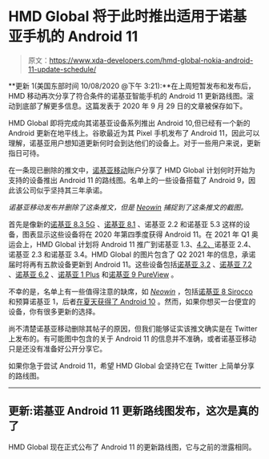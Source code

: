 # HMD Global 将于此时推出适用于诺基亚手机的 Android 11

> 原文：<https://www.xda-developers.com/hmd-global-nokia-android-11-update-schedule/>

**更新 1(美国东部时间 10/08/2020 @下午 3:21):**在上周短暂发布和发布后，HMD 移动再次分享了符合条件的诺基亚智能手机的 Android 11 更新路线图。滚动到底部了解更多信息。这篇发表于 2020 年 9 月 29 日的文章被保存如下。

HMD Global 即将完成向其诺基亚设备系列推出 Android 10,但已经有一个新的 Android 更新在地平线上。谷歌最近为其 Pixel 手机发布了 Android 11，因此可以理解，诺基亚用户想知道更新何时会到达他们的设备上。对于一些用户来说，更新指日可待。

在一条现已删除的推文中，[诺基亚移动](https://twitter.com/NokiaMobile)账户分享了 HMD Global 计划何时开始为支持的设备推出 Android 11 的路线图。名单上的一些设备搭载了 Android 9，因此该公司似乎坚持其三年承诺。

*诺基亚移动发布并删除了这条推文，但是 [Neowin](https://www.neowin.net/news/hmd-global-shares-then-deletes-android-11-update-roadmap) 捕捉到了这条推文的截图。*

首先是像新的[诺基亚 8.3 5G](https://forum.xda-developers.com/nokia-8-3-5g) 、[诺基亚 8.1](https://forum.xda-developers.com/nokia-8-1) 、诺基亚 2.2 和诺基亚 5.3 这样的设备，图表显示这些设备将在 2020 年第四季度获得 Android 11。在 2021 年 Q1 奥运会上，HMD Global 计划将 Android 11 推广到诺基亚 1.3、[4.2、](https://forum.xda-developers.com/nokia-4-2)诺基亚 2.4、诺基亚 2.3 和诺基亚 3.4。HMD Global 的图片包含了 Q2 2021 年的信息，承诺届时将再有五款设备更新到 Android 11。这些设备包括[诺基亚 3.2](https://forum.xda-developers.com/nokia-3-2) 、[诺基亚 7.2](https://forum.xda-developers.com/nokia-7-2) 、[诺基亚 6.2](https://forum.xda-developers.com/nokia-6-2) 、[诺基亚 1 Plus](https://forum.xda-developers.com/1-plus) 和[诺基亚 9 PureView](https://forum.xda-developers.com/9-pureview) 。

不幸的是，名单上有一些值得注意的缺席，如 *[Neowin](https://www.neowin.net/news/hmd-global-shares-then-deletes-android-11-update-roadmap)* ，包括[诺基亚 8 Sirocco](https://forum.xda-developers.com/nokia-8-sirocco) 和预算诺基亚 1，后者[在夏天获得了 Android 10](https://www.xda-developers.com/hmd-global-nokia-1-android-10-update/) 。然而，如果你想买一台便宜的设备，你有很多更新的选择。

尚不清楚诺基亚移动删除其帖子的原因，但我们能够证实该推文确实是在 Twitter 上发布的。有可能图中包含的关于 Android 11 的信息并不准确，或者诺基亚移动只是还没有准备好公开分享它。

如果你急于尝试 Android 11，希望 HMD Global 会坚持它在 Twitter 上简单分享的路线图。

* * *

## 更新:诺基亚 Android 11 更新路线图发布，这次是真的了

HMD Global 现在正式公布了 Android 11 的更新路线图，它与之前的泄露相同。